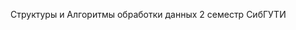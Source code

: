 Структуры и Алгоритмы обработки данных
        2 семестр СибГУТИ

                                                             
